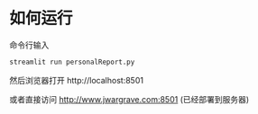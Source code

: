 # 如何运行
命令行输入
```bash
streamlit run personalReport.py
```

然后浏览器打开 http://localhost:8501

或者直接访问 http://www.jwargrave.com:8501 (已经部署到服务器)